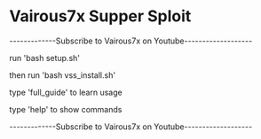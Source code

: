 # Vairous7x Supper Sploit
-------------Subscribe to Vairous7x on Youtube------------------- 

run 'bash setup.sh' 

then run 'bash vss_install.sh'

type 'full_guide' to learn usage

type 'help' to show commands

-------------Subscribe to Vairous7x on Youtube-------------------
